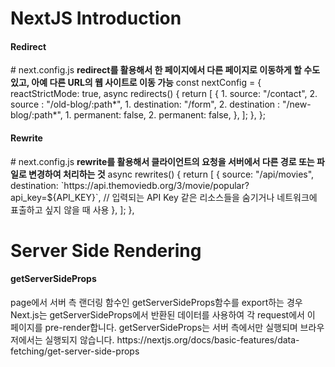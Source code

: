 # NextJS Introduction

<h4>Redirect</h4>
<p>
# next.config.js
<b>redirect를 활용해서 한 페이지에서 다른 페이지로 이동하게 할 수도 있고, 아예 다른 URL의 웹 사이트로 이동 가능</b>
const nextConfig = {
  reactStrictMode: true,
  async redirects() {
    return [
      {
        1. source: "/contact",    2. source : "/old-blog/:path*",
        1. destination: "/form",  2. destination : "/new-blog/:path*",
        1. permanent: false,      2. permanent: false,
      },
    ];
  },
};
</p>

<h4>Rewrite</h4>
<p>
# next.config.js
<b>rewrite를 활용해서 클라이언트의 요청을 서버에서 다른 경로 또는 파일로 변경하여 처리하는 것</b>
async rewrites() {
    return [
      {
        source: "/api/movies",
        destination: `https://api.themoviedb.org/3/movie/popular?api_key=${API_KEY}`, // 입력되는 API Key 같은 리소스들을 숨기거나 네트워크에 표출하고 싶지 않을 때 사용
      },
    ];
  },
</p>

# Server Side Rendering

<h4>getServerSideProps</h4>
<p>
page에서 서버 측 랜더링 함수인 getServerSideProps함수를 export하는 경우 Next.js는 getServerSideProps에서 반환된 데이터를 사용하여 각 request에서 이 페이지를 pre-render합니다. getServerSideProps는 서버 측에서만 실행되며 브라우저에서는 실행되지 않습니다.
https://nextjs.org/docs/basic-features/data-fetching/get-server-side-props
</p>
